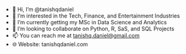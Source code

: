 - 👋  Hi, I’m @tanishqdaniel
- 👀  I’m interested in the Tech, Finance, and Entertainment Industries 
- 🌱 I’m currently getting my MSc in Data Science and Analytics
- 💞️ I’m looking to collaborate on Python, R, SaS, and SQL Projects 
- 📫 You can reach me at tanishq.daniel@gmail.com
- 🌐 Website: tanishqdaniel.com
  

<!---
tanishqdaniel/tanishqdaniel is a ✨ special ✨ repository because its `README.md` (this file) appears on your GitHub profile.
You can click the Preview link to take a look at your changes.
--->
